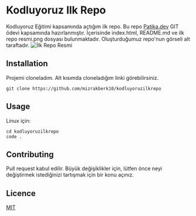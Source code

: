 # Kodluyoruz Ilk Repo
Kodluyoruz Eğitimi kapsamında açtığım ilk repo. Bu repo [Patika.dev](https://www.www.patika.dev) GIT ödevi kapsamında hazırlanmıştır.  İçerisinde index.html, README.md ve ilk repo resmi.png dosyası bulunmaktadır. Oluşturduğumuz repo'nun görseli alt taraftadır. ![İlk Repo Resmi](https://github.com/mizrakberk10/kodluyoruzilkrepo/blob/main/%C4%B0lk%20repo%20resmi.png)
## Installation
Projemi cloneladım. Alt kısımda cloneladığım linki görebilirsiniz.
```
git clone https://github.com/mizrakberk10/kodluyoruzilkrepo 
```
## Usage
Linux için:
``` 
cd kodluyoruzilkrepo
code .
``` 
## Contributing
Pull request kabul edilir. Büyük değişiklikler için, lütfen önce neyi değiştirmek istediğinizi tartışmak için bir konu açınız.

## Licence
[MIT](https://choosealicense.com/licenses/mit/)



